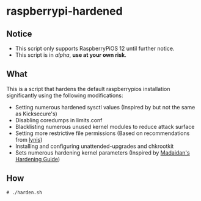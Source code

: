 # raspberrypi-hardened

## Notice

- This script only supports RaspberryPiOS 12 until further notice.
- This script is in *alpha*, **use at your own risk**.

## What

This is a script that hardens the default raspberrypios installation significantly using the following modifications:

- Setting numerous hardened sysctl values (Inspired by but not the same as Kicksecure's)
- Disabling coredumps in limits.conf
- Blacklisting numerous unused kernel modules to reduce attack surface
- Setting more restrictive file permissions (Based on recommendations from [lynis](https://cisofy.com/lynis/))
- Installing and configuring unattended-upgrades and chkrootkit
- Sets numerous hardening kernel parameters (Inspired by [Madaidan's Hardening Guide](https://madaidans-insecurities.github.io/guides/linux-hardening.html))


## How

```
# ./harden.sh
```
